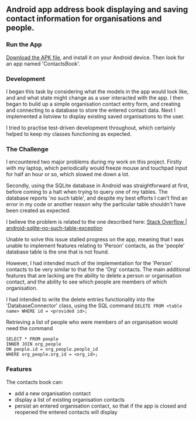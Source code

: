 ## Android app address book displaying and saving contact information for organisations and people.


### Run the App

[Download the APK file](https://github.com/skomer/ContactsBook/blob/master/app-debug.apk), and install it on your Android device. Then look for an app named 'ContactsBook'.


### Development

I began this task by considering what the models in the app would look like, and and what state might change as a user interacted with the app. I then began to build up a simple organisation contact entry form, and creating and connecting to a database to store the entered contact data. Next I implemented a listview to display existing saved organisations to the user.

I tried to practise test-driven development throughout, which certainly helped to keep my classes functioning as expected.


### The Challenge

I encountered two major problems during my work on this project. Firstly with my laptop, which periodically would freeze mouse and touchpad input for half an hour or so, which slowed me down a lot.

Secondly, using the SQLite database in Android was straightforward at first, before coming to a halt when trying to query one of my tables. The database reports 'no such table', and despite my best efforts I can't find an error in my code or another reason why the particular table shouldn't have been created as expected.

I believe the problem is related to the one described here:
[Stack Overflow | android-sqlite-no-such-table-exception](https://stackoverflow.com/questions/9916590/android-sqlite-no-such-table-exception)

Unable to solve this issue stalled progress on the app, meaning that I was unable to implement features relating to 'Person' contacts, as the 'people' database table is the one that is not found.

However, I had intended much of the implementation for the 'Person' contacts to be very similar to that for the 'Org' contacts. The main additional features that are lacking are the ability to delete a person or organisation contact, and the ability to see which people are members of which organisation.

I had intended to write the delete entries functionality into the 'DatabaseConnector' class, using the SQL command `DELETE FROM <table name> WHERE id = <provided id>;`

Retrieving a list of people who were members of an organisation would need the command

	SELECT * FROM people
	INNER JOIN org_people
	ON people.id = org_people.people_id
	WHERE org_people.org_id = <org_id>;


### Features
The contacts book can:
- add a new organisation contact
- display a list of existing organisation contacts
- persist an entered organisation contact, so that if the app is closed and reopened the entered contacts will display
